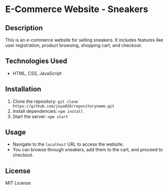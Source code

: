 # E-Commerce Website - Sneakers

## Description
This is an e-commerce website for selling sneakers. It includes features like user registration, product browsing, shopping cart, and checkout.

## Technologies Used
- HTML, CSS, JavaScript

## Installation
1. Clone the repository: `git clone https://github.com/joya020/repositoryname.git`
2. Install dependencies: `npm install`
3. Start the server: `npm start`

## Usage
- Navigate to the `localhost` URL to access the website.
- You can browse through sneakers, add them to the cart, and proceed to checkout.

## License
MIT License
